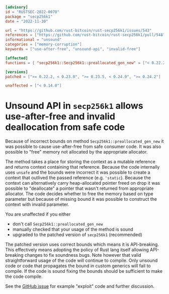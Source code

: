 ```toml
[advisory]
id = "RUSTSEC-2022-0070"
package = "secp256k1"
date = "2022-11-30"

url = "https://github.com/rust-bitcoin/rust-secp256k1/issues/543"
references = ["https://github.com/rust-bitcoin/rust-secp256k1/pull/548"]
informational = "unsound"
categories = ["memory-corruption"]
keywords = ["use-after-free", "unsound-api", "invalid-free"]

[affected]
functions = { "secp256k1::Secp256k1::preallocated_gen_new" = ["< 0.22.2", ">= 0.23.0, < 0.23.5", ">= 0.24.0, < 0.24.2"] }

[versions]
patched = [">= 0.22.2, < 0.23.0", ">= 0.23.5, < 0.24.0", ">= 0.24.2"]

unaffected = ["< 0.14.0"]
```

# Unsound API in `secp256k1` allows use-after-free and invalid deallocation from safe code

Because of incorrect bounds on method `Secp256k1::preallocated_gen_new` it was possible to cause use-after-free from safe consumer code. It was also possible to "free" memory not allocated by the appropriate allocator.

The method takes a place for storing the context as a mutable reference and returns context containing that reference. Because the code internally uses `unsafe` and the bounds were incorrect it was possible to create a context that outlived the passed reference (e.g. `'static`). Because the context can alternatively carry heap-allocated pointer freed on drop it was possible to "deallocate" a pointer that wasn't returned from appropriate allocator. The code decides whether to free the memory based on type parameter but because of missing bound it was possible to construct the context with invalid parameter.

You are unaffected if you either

* don't call `Secp256k1::preallocated_gen_new`
* manually checked that your usage of the method is sound
* upgraded to the patched version of `secp256k1` (recommended)

The patched version uses correct bounds which means it is API-breaking. This effectively means adopting the policy of Rust lang itself allowing API-breaking changes to fix soundness bugs. Note however that valid straightforward usage of the code will continue to compile. Only unsound code or code that propagates the bound in custom generics will fail to compile. If the code is sound fixing the bounds should be sufficient to make the code compile.

See the [GitHub issue](https://github.com/rust-bitcoin/rust-secp256k1/issues/543) for example "exploit" code and further discussion.
